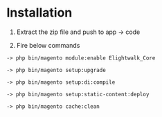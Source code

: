 # Installation

  1.  Extract the zip file and push to app -> code

  2.  Fire below commands

    -> php bin/magento module:enable Elightwalk_Core

    -> php bin/magento setup:upgrade

    -> php bin/magento setup:di:compile

    -> php bin/magento setup:static-content:deploy

    -> php bin/magento cache:clean
